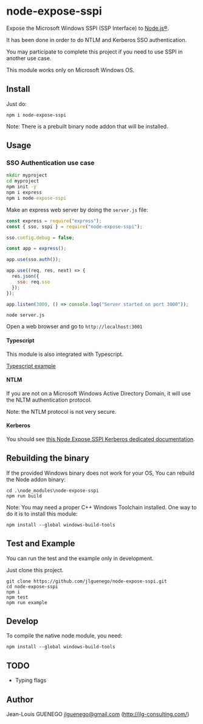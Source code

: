 # node-expose-sspi

Expose the Microsoft Windows SSPI (SSP Interface) to [Node.js®](https://nodejs.org/).

It has been done in order to do NTLM and Kerberos SSO authentication.

You may participate to complete this project if you need to use SSPI in another use case.

This module works only on Microsoft Windows OS.

## Install

Just do:

```
npm i node-expose-sspi
```

Note: There is a prebuilt binary node addon that will be installed.

## Usage

### SSO Authentication use case

```bat
mkdir myproject
cd myproject
npm init -y
npm i express
npm i node-expose-sspi
```

Make an express web server by doing the `server.js` file:

```js
const express = require("express");
const { sso, sspi } = require("node-expose-sspi");

sso.config.debug = false;

const app = express();

app.use(sso.auth());

app.use((req, res, next) => {
  res.json({
    sso: req.sso
  });
});

app.listen(3000, () => console.log("Server started on port 3000"));
```

```
node server.js
```

Open a web browser and go to `http://localhost:3001`

#### Typescript

This module is also integrated with Typescript.

[Typescript example](./doc/typescript.md)

#### NTLM

If you are not on a Microsoft Windows Active Directory Domain, it will use the NLTM authentication protocol.

Note: the NTLM protocol is not very secure.

#### Kerberos

You should see [this Node Expose SSPI Kerberos dedicated documentation](./doc/Kerberos.md).


## Rebuilding the binary

If the provided Windows binary does not work for your OS,
You can rebuild the Node addon binary:

```
cd .\node_modules\node-expose-sspi
npm run build
```

Note: You may need a proper C++ Windows Toolchain installed.
One way to do it is to install this module:

```
npm install --global windows-build-tools
```

## Test and Example

You can run the test and the example only in development.

Just clone this project.

```
git clone https://github.com/jlguenego/node-expose-sspi.git
cd node-expose-sspi
npm i
npm test
npm run example
```

## Develop

To compile the native node module, you need:
```
npm install --global windows-build-tools
```


## TODO

- Typing flags

## Author

Jean-Louis GUENEGO <jlguenego@gmail.com> (http://jlg-consulting.com/)
